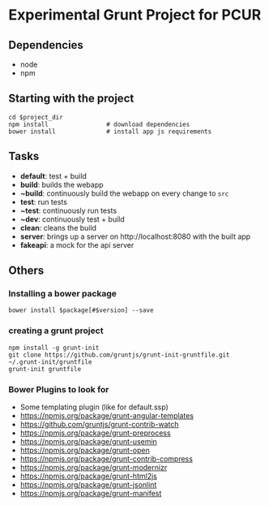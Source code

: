 # Experimental Grunt Project for PCUR

## Dependencies

* node
* npm



## Starting with the project

```
cd $project_dir
npm install                # download dependencies
bower install              # install app js requirements
```


## Tasks

* **default**: test + build
* **build**: builds the webapp
* **~build**: continuously build the webapp on every change to `src`
* **test**: run tests
* **~test**: continuously run tests
* **~dev**: continuously test + build
* **clean**: cleans the build
* **server**: brings up a server on http://localhost:8080 with the built app
* **fakeapi**: a mock for the api server




## Others

### Installing a bower package

```
bower install $package[#$version] --save
```


### creating a grunt project

```
npm install -g grunt-init
git clone https://github.com/gruntjs/grunt-init-gruntfile.git ~/.grunt-init/gruntfile
grunt-init gruntfile
```

### Bower Plugins to look for

* Some templating plugin (like for default.ssp)
* https://npmjs.org/package/grunt-angular-templates
* https://github.com/gruntjs/grunt-contrib-watch
* https://npmjs.org/package/grunt-preprocess
* https://npmjs.org/package/grunt-usemin
* https://npmjs.org/package/grunt-open
* https://npmjs.org/package/grunt-contrib-compress
* https://npmjs.org/package/grunt-modernizr
* https://npmjs.org/package/grunt-html2js
* https://npmjs.org/package/grunt-jsonlint
* https://npmjs.org/package/grunt-manifest